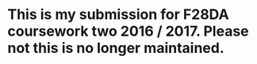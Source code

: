 # This is my submission for F28DA coursework two 2016 / 2017. Please not this is no longer maintained. 
